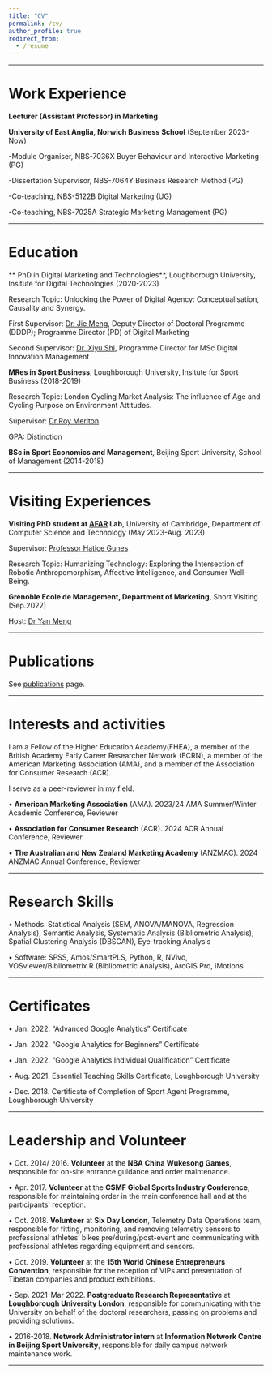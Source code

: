 ```yaml
---
title: "CV"
permalink: /cv/
author_profile: true
redirect_from:
  - /resume
---
```

***

# Work Experience
**Lecturer (Assistant Professor) in Marketing**

**University of East Anglia, Norwich Business School** (September 2023-Now)

-Module Organiser, NBS-7036X Buyer Behaviour and Interactive Marketing (PG) 

-Dissertation Supervisor, NBS-7064Y Business Research Method (PG)  

-Co-teaching, NBS-5122B Digital Marketing (UG) 

-Co-teaching, NBS-7025A Strategic Marketing Management (PG)


***

# Education

** PhD in Digital Marketing and Technologies**, Loughborough University, Insitute for Digital Technologies (2020-2023) 

Research Topic: Unlocking the Power of Digital Agency: Conceptualisation, Causality and Synergy.

First Supervisor: <a href="https://www.lborolondon.ac.uk/about/staff/dr-jie-meng/">Dr. Jie Meng</a>, Deputy Director of Doctoral Programme (DDDP); Programme Director (PD) of Digital Marketing

Second Supervisor: <a href= "https://www.lborolondon.ac.uk/about/staff/xiyu-shi/">Dr. Xiyu Shi</a>, Programme Director for MSc Digital Innovation Management


**MRes in Sport Business**, Loughborough University, Insitute for Sport Business (2018-2019) 

Research Topic: London Cycling Market Analysis: The influence of Age and Cycling Purpose on Environment Attitudes.

Supervisor: <a href="https://scholar.google.co.uk/citations?user=zqAoJNgAAAAJ&hl=en">Dr Roy Meriton</a>

GPA: Distinction


**BSc in Sport Economics and Management**, Beijing Sport University, School of Management (2014-2018)  


***



# Visiting Experiences

**Visiting PhD student at <a href="https://cambridge-afar.github.io/">AFAR</a> Lab**, University of Cambridge, Department of Computer Science and Technology (May 2023-Aug. 2023)

Supervisor: <a href="https://www.cst.cam.ac.uk/people/hg410">Professor Hatice Gunes</a>

Research Topic: Humanizing Technology: Exploring the Intersection of Robotic Anthropomorphism, Affective Intelligence, and Consumer Well-Being.



**Grenoble Ecole de Management, Department of Marketing**, Short Visiting (Sep.2022)

Host: <a href="https://sites.google.com/site/yanmengmkt">Dr Yan Meng</a>

***

# Publications

See [publications](/publications/) page.

***

# Interests and activities
I am a Fellow of the Higher Education Academy(FHEA), a member of the British Academy Early Career Researcher Network (ECRN), a member of the American Marketing Association (AMA), and a member of the Association for Consumer Research (ACR). 

I serve as a peer-reviewer in my field.

• **American Marketing Association** (AMA). 2023/24 AMA Summer/Winter Academic Conference, Reviewer

• **Association for Consumer Research** (ACR). 2024 ACR Annual Conference, Reviewer

• **The Australian and New Zealand Marketing Academy** (ANZMAC). 2024 ANZMAC Annual Conference, Reviewer

***
# Research Skills 
•	Methods: Statistical Analysis (SEM, ANOVA/MANOVA, Regression Analysis), Semantic Analysis, Systematic Analysis (Bibliometric Analysis), Spatial Clustering Analysis (DBSCAN), Eye-tracking Analysis

•	Software: SPSS, Amos/SmartPLS, Python, R, NVivo, VOSviewer/Bibliometrix R (Bibliometric Analysis), ArcGIS Pro, iMotions


***
# Certificates
•	Jan. 2022. “Advanced Google Analytics” Certificate

•	Jan. 2022. “Google Analytics for Beginners” Certificate

•	Jan. 2022. “Google Analytics Individual Qualification” Certificate

•	Aug. 2021. Essential Teaching Skills Certificate, Loughborough University 

•	Dec. 2018. Certificate of Completion of Sport Agent Programme, Loughborough University






***

# Leadership and Volunteer

•	Oct. 2014/ 2016. **Volunteer** at the **NBA China Wukesong Games**, responsible for on-site entrance guidance and order maintenance.

•	Apr. 2017. **Volunteer** at the **CSMF Global Sports Industry Conference**, responsible for maintaining order in the main conference hall and at the participants' reception.

•	Oct. 2018. **Volunteer** at **Six Day London**, Telemetry Data Operations team, responsible for fitting, monitoring, and removing telemetry sensors to professional athletes’ bikes pre/during/post-event and communicating with professional athletes regarding equipment and sensors.

•	Oct. 2019. **Volunteer** at the **15th World Chinese Entrepreneurs Convention**, responsible for the reception of VIPs and presentation of Tibetan companies and product exhibitions.

•	Sep. 2021-Mar 2022. **Postgraduate Research Representative** at **Loughborough University London**, responsible for communicating with the University on behalf of the doctoral researchers, passing on problems and providing solutions.

•	2016-2018. **Network Administrator intern** at **Information Network Centre in Beijing Sport University**, responsible for daily campus network maintenance work.


***



